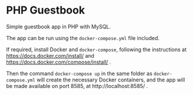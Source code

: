 # PHP Guestbook

Simple guestbook app in PHP with MySQL.

The app can be run using the `docker-compose.yml` file included.

If required, install Docker and `docker-compose`, following the instructions at 
https://docs.docker.com/install/ and https://docs.docker.com/compose/install/ .

Then the command `docker-compose up` in the same folder as `docker-compose.yml`
will create the necessary Docker containers, and the app will be made available
on port 8585, at http://localhost:8585/ .

